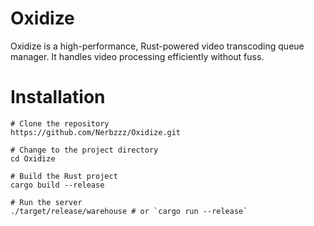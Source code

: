 # Oxidize
Oxidize is a high-performance, Rust-powered video transcoding queue manager. It handles video processing efficiently without fuss.

# Installation
```
# Clone the repository
https://github.com/Nerbzzz/Oxidize.git

# Change to the project directory
cd Oxidize

# Build the Rust project
cargo build --release

# Run the server
./target/release/warehouse # or `cargo run --release`
```